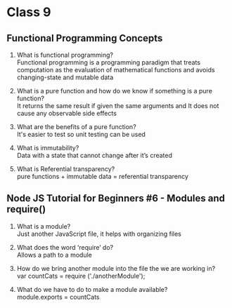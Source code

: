 # Class 9  

## Functional Programming Concepts

1. What is functional programming?  
Functional programming is a programming paradigm that treats computation as the evaluation of mathematical functions and avoids changing-state and mutable data  

2. What is a pure function and how do we know if something is a pure function?  
It returns the same result if given the same arguments and It does not cause any observable side effects  

3. What are the benefits of a pure function?  
It's easier to test so unit testing can be used  

4. What is immutability?  
Data with a state that cannot change after it’s created  

5. What is Referential transparency?  
pure functions + immutable data = referential transparency  

## Node JS Tutorial for Beginners #6 - Modules and require()

1. What is a module?  
Just another JavaScript file, it helps with organizing files  

2. What does the word ‘require’ do?  
Allows a path to a module  

3. How do we bring another module into the file the we are working in?  
var countCats = require ('./anotherModule');  

4. What do we have to do to make a module available?  
module.exports = countCats  
